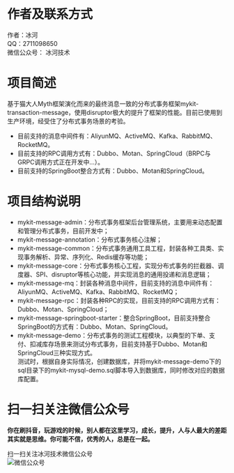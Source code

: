 # 作者及联系方式
作者：冰河  
QQ：2711098650  
微信公众号： 冰河技术

# 项目简述
基于猫大人Myth框架演化而来的最终消息一致的分布式事务框架mykit-transaction-message，使用disruptor极大的提升了框架的性能。目前已使用到生产环境，经受住了分布式事务场景的考验。  
* 目前支持的消息中间件有：AliyunMQ、ActiveMQ、Kafka、RabbitMQ、RocketMQ。  
* 目前支持的RPC调用方式有：Dubbo、Motan、SpringCloud（BRPC与GRPC调用方式正在开发中...）。  
* 目前支持的SpringBoot整合方式有：Dubbo、Motan和SpringCloud。  


# 项目结构说明
* mykit-message-admin：分布式事务框架后台管理系统，主要用来动态配置和管理分布式事务，目前开发中；  
* mykit-message-annotation：分布式事务核心注解；  
* mykit-message-common：分布式事务通用工具工程，封装各种工具类、实现事务解析、异常、序列化、Redis缓存等功能；  
* mykit-message-core：分布式事务核心工程，实现分布式事务的拦截器、调度器、SPI、disruptor等核心功能，并实现消息的通用投递和消息逻辑；  
* mykit-message-mq：封装各种消息中间件，目前支持的消息中间件有：AliyunMQ、ActiveMQ、Kafka、RabbitMQ、RocketMQ；  
* mykit-message-rpc：封装各种RPC的实现，目前支持的RPC调用方式有：Dubbo、Motan、SpringCloud；  
* mykit-message-springboot-starter：整合SpringBoot，目前支持整合SpringBoot的方式有：Dubbo、Motan、SpringCloud。
* mykit-message-demo：分布式事务的测试工程模块，以典型的下单、支付、扣减库存场景来测试分布式事务，目前支持基于Dubbo、Motan和SpringCloud三种实现方式。  
测试时，根据自身实际情况，创建数据库，并将mykit-message-demo下的sql目录下的mykit-mysql-demo.sql脚本导入到数据库，同时修改对应的数据库配置。

# 扫一扫关注微信公众号

**你在刷抖音，玩游戏的时候，别人都在这里学习，成长，提升，人与人最大的差距其实就是思维。你可能不信，优秀的人，总是在一起。** 
  
扫一扫关注冰河技术微信公众号  
![微信公众号](https://github.com/sunshinelyz/binghe_resources/blob/master/images/subscribe/qrcode_for_gh_0d4482676600_344.jpg)  
 





